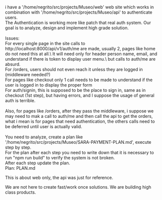 i have a '/home/negrito/src/projects/Museo/web' web site which works in combination with '/home/negrito/src/projects/Museo/api' to authenticate users.\
The Authentication is working more like patch that real auth system. Our goal is to analyze, design and implement high grade solution.\
\
Issues:\
For every single page in the site calls to http://localhost:8000/api/v1/auth/me are made, usually 2, pages like home do not need this at all.\ It will need only for header person name, email, and understand if there is token to display user menu.\ but calls to auth/me are absurd.\
For /orders, users should not even reach it unless they are logged in (middleware needed?)\
For pages like checkout only 1 call needs to be made to understand if the user is logged in to display the proper form\
For auth/signin, this is supposed to be the place to sign in, same as in checkout (1st step), but having errors, and I suppose the usage of general auth is terrible.\
\
Also, for pages like /orders, after they pass the middleware, i suppose we may need to mak a call to auth/me and then call the api to get the orders, what i mean is for pages that need authentication, the others calls need to be deferred until user is actually valid.\
\
You need to analyze, create a plan like '/home/negrito/src/projects/Museo/SARA-PAYMENT-PLAN.md', execute step by step.\
For the plan after each step you need to write down that it is necessary to run "npm run build" to verify the system is not broken.\
After each step update the plan.\
Plan: PLAN.md

This is about web only, the api was just for reference.

We are not here to create fast/work once solutions. We are building high class products.